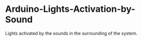 # Arduino-Lights-Activation-by-Sound
Lights activated by the sounds in the surrounding of the system.
